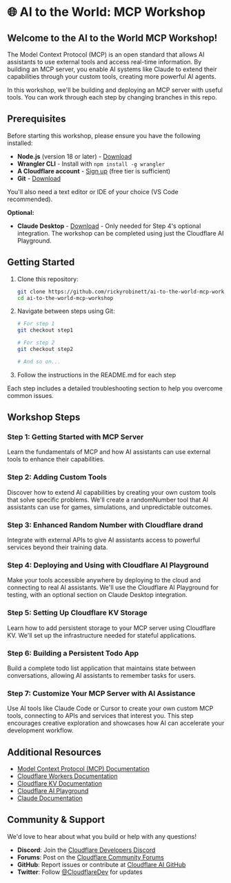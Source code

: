 # 🌐 AI to the World: MCP Workshop

## Welcome to the AI to the World MCP Workshop!

The Model Context Protocol (MCP) is an open standard that allows AI assistants to use external tools and access real-time information. By building an MCP server, you enable AI systems like Claude to extend their capabilities through your custom tools, creating more powerful AI agents.

In this workshop, we'll be building and deploying an MCP server with useful tools. You can work through each step by changing branches in this repo.

## Prerequisites

Before starting this workshop, please ensure you have the following installed:

- **Node.js** (version 18 or later) - [Download](https://nodejs.org/)
- **Wrangler CLI** - Install with `npm install -g wrangler`
- **A Cloudflare account** - [Sign up](https://dash.cloudflare.com/sign-up) (free tier is sufficient)
- **Git** - [Download](https://git-scm.com/downloads)

You'll also need a text editor or IDE of your choice (VS Code recommended).

**Optional:**
- **Claude Desktop** - [Download](https://claude.ai/desktop) - Only needed for Step 4's optional integration. The workshop can be completed using just the Cloudflare AI Playground.

## Getting Started

1. Clone this repository:
   ```bash
   git clone https://github.com/rickyrobinett/ai-to-the-world-mcp-workshop.git
   cd ai-to-the-world-mcp-workshop
   ```

2. Navigate between steps using Git:
   ```bash
   # For step 1
   git checkout step1
   
   # For step 2
   git checkout step2
   
   # And so on...
   ```

3. Follow the instructions in the README.md for each step

Each step includes a detailed troubleshooting section to help you overcome common issues.

## Workshop Steps

### Step 1: Getting Started with MCP Server
Learn the fundamentals of MCP and how AI assistants can use external tools to enhance their capabilities.

### Step 2: Adding Custom Tools
Discover how to extend AI capabilities by creating your own custom tools that solve specific problems. We'll create a randomNumber tool that AI assistants can use for games, simulations, and unpredictable outcomes.

### Step 3: Enhanced Random Number with Cloudflare drand
Integrate with external APIs to give AI assistants access to powerful services beyond their training data.

### Step 4: Deploying and Using with Cloudflare AI Playground
Make your tools accessible anywhere by deploying to the cloud and connecting to real AI assistants. We'll use the Cloudflare AI Playground for testing, with an optional section on Claude Desktop integration.

### Step 5: Setting Up Cloudflare KV Storage
Learn how to add persistent storage to your MCP server using Cloudflare KV. We'll set up the infrastructure needed for stateful applications.

### Step 6: Building a Persistent Todo App
Build a complete todo list application that maintains state between conversations, allowing AI assistants to remember tasks for users.

### Step 7: Customize Your MCP Server with AI Assistance
Use AI tools like Claude Code or Cursor to create your own custom MCP tools, connecting to APIs and services that interest you. This step encourages creative exploration and showcases how AI can accelerate your development workflow.

## Additional Resources

- [Model Context Protocol (MCP) Documentation](https://modelcontextprotocol.io/)
- [Cloudflare Workers Documentation](https://developers.cloudflare.com/workers/)
- [Cloudflare KV Documentation](https://developers.cloudflare.com/workers/runtime-apis/kv/)
- [Cloudflare AI Playground](https://playground.ai.cloudflare.com/)
- [Claude Documentation](https://docs.anthropic.com/claude/)

## Community & Support

We'd love to hear about what you build or help with any questions!

- **Discord**: Join the [Cloudflare Developers Discord](https://discord.com/invite/cloudflaredev)
- **Forums**: Post on the [Cloudflare Community Forums](https://community.cloudflare.com/)
- **GitHub**: Report issues or contribute at [Cloudflare AI GitHub](https://github.com/cloudflare/ai)
- **Twitter**: Follow [@CloudflareDev](https://twitter.com/CloudflareDev) for updates
